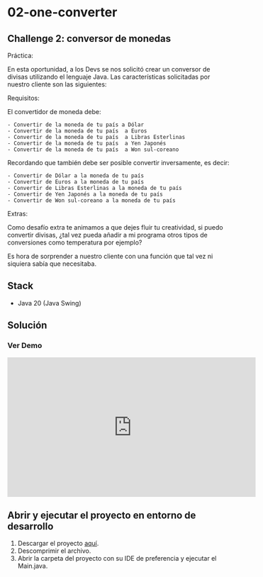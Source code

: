 # 02-one-converter

## Challenge 2: conversor de monedas

Práctica:

En esta oportunidad, a los Devs se nos solicitó crear un conversor de divisas utilizando el lenguaje Java. Las características solicitadas por nuestro cliente son las siguientes:

Requisitos:

El convertidor de moneda debe:

```
- Convertir de la moneda de tu país a Dólar
- Convertir de la moneda de tu país  a Euros
- Convertir de la moneda de tu país  a Libras Esterlinas
- Convertir de la moneda de tu país  a Yen Japonés
- Convertir de la moneda de tu país  a Won sul-coreano
```

Recordando que también debe ser posible convertir inversamente, es decir:

```
- Convertir de Dólar a la moneda de tu país
- Convertir de Euros a la moneda de tu país
- Convertir de Libras Esterlinas a la moneda de tu país
- Convertir de Yen Japonés a la moneda de tu país
- Convertir de Won sul-coreano a la moneda de tu país
```

Extras:

Como desafío extra te animamos a que dejes fluir tu creatividad, si puedo convertir divisas, ¿tal vez pueda añadir a mi programa otros tipos de conversiones como temperatura por ejemplo?

Es hora de sorprender a nuestro cliente con una función que tal vez ni siquiera sabía que necesitaba.

## Stack

- Java 20 (Java Swing)

## Solución

### Ver Demo

<iframe width="560" height="315" src="https://www.youtube.com/embed/hqOewu3onhs" title="YouTube video player" frameborder="0" allow="accelerometer; autoplay; clipboard-write; encrypted-media; gyroscope; picture-in-picture; web-share" allowfullscreen>
</iframe>

## Abrir y ejecutar el proyecto en entorno de desarrollo

1. Descargar el proyecto [aquí](https://github.com/camilafernanda/GlicoCare/archive/refs/heads/main.zip).
2. Descomprimir el archivo.
3. Abrir la carpeta del proyecto con su IDE de preferencia y ejecutar el Main.java.

